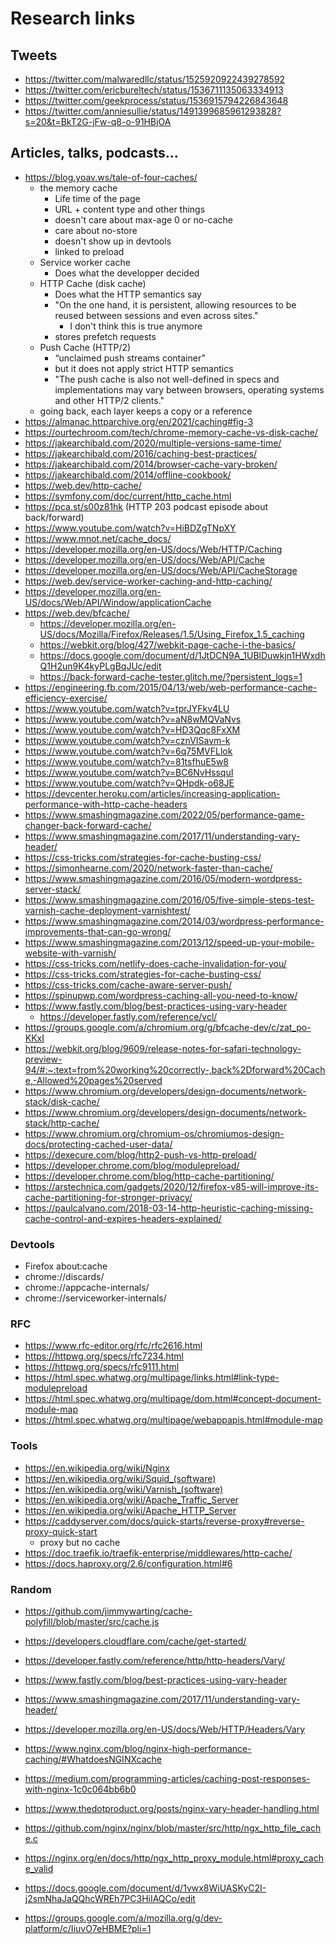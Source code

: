 # Research links

## Tweets

* https://twitter.com/malwaredllc/status/1525920922439278592
* https://twitter.com/ericbureltech/status/1536711135063334913
* https://twitter.com/geekprocess/status/1536915794226843648
* https://twitter.com/anniesullie/status/1491399685961293828?s=20&t=BkT2G-jFw-q8-o-91HBjOA

## Articles, talks, podcasts...

* https://blog.yoav.ws/tale-of-four-caches/
  * the memory cache
    * Life time of the page
    * URL + content type and other things
    * doesn't care about max-age 0 or no-cache
    * care about no-store
    * doesn't show up in devtools
    * linked to preload
  * Service worker cache
    * Does what the developper decided
  * HTTP Cache (disk cache)
    * Does what the HTTP semantics say 
    * "On the one hand, it is persistent, allowing resources to be reused between sessions and even across sites."
      * I don't think this is true anymore
    * stores prefetch requests
  * Push Cache (HTTP/2)
    * “unclaimed push streams container”
    * but it does not apply strict HTTP semantics
    * "The push cache is also not well-defined in specs and implementations may vary between browsers, operating systems and other HTTP/2 clients."
  * going back, each layer keeps a copy or a reference
* https://almanac.httparchive.org/en/2021/caching#fig-3
* https://ourtechroom.com/tech/chrome-memory-cache-vs-disk-cache/
* https://jakearchibald.com/2020/multiple-versions-same-time/
* https://jakearchibald.com/2016/caching-best-practices/
* https://jakearchibald.com/2014/browser-cache-vary-broken/
* https://jakearchibald.com/2014/offline-cookbook/
* https://web.dev/http-cache/
* https://symfony.com/doc/current/http_cache.html
* https://pca.st/s00z81hk (HTTP 203 podcast episode about back/forward)
* https://www.youtube.com/watch?v=HiBDZgTNpXY
* https://www.mnot.net/cache_docs/
* https://developer.mozilla.org/en-US/docs/Web/HTTP/Caching
* https://developer.mozilla.org/en-US/docs/Web/API/Cache
* https://developer.mozilla.org/en-US/docs/Web/API/CacheStorage
* https://web.dev/service-worker-caching-and-http-caching/
* https://developer.mozilla.org/en-US/docs/Web/API/Window/applicationCache
* https://web.dev/bfcache/
  * https://developer.mozilla.org/en-US/docs/Mozilla/Firefox/Releases/1.5/Using_Firefox_1.5_caching
  * https://webkit.org/blog/427/webkit-page-cache-i-the-basics/
  * https://docs.google.com/document/d/1JtDCN9A_1UBlDuwkjn1HWxdhQ1H2un9K4kyPLgBqJUc/edit
  * https://back-forward-cache-tester.glitch.me/?persistent_logs=1
* https://engineering.fb.com/2015/04/13/web/web-performance-cache-efficiency-exercise/
* https://www.youtube.com/watch?v=tprJYFkv4LU
* https://www.youtube.com/watch?v=aN8wMQVaNvs
* https://www.youtube.com/watch?v=HD3Qqc8FxXM
* https://www.youtube.com/watch?v=cznVISavm-k
* https://www.youtube.com/watch?v=6q75MVFLlok
* https://www.youtube.com/watch?v=81tsfhuE5w8
* https://www.youtube.com/watch?v=BC6NvHssquI
* https://www.youtube.com/watch?v=QHpdk-o68JE
* https://devcenter.heroku.com/articles/increasing-application-performance-with-http-cache-headers
* https://www.smashingmagazine.com/2022/05/performance-game-changer-back-forward-cache/
* https://www.smashingmagazine.com/2017/11/understanding-vary-header/
* https://css-tricks.com/strategies-for-cache-busting-css/
* https://simonhearne.com/2020/network-faster-than-cache/
* https://www.smashingmagazine.com/2016/05/modern-wordpress-server-stack/
* https://www.smashingmagazine.com/2016/05/five-simple-steps-test-varnish-cache-deployment-varnishtest/
* https://www.smashingmagazine.com/2014/03/wordpress-performance-improvements-that-can-go-wrong/
* https://www.smashingmagazine.com/2013/12/speed-up-your-mobile-website-with-varnish/
* https://css-tricks.com/netlify-does-cache-invalidation-for-you/
* https://css-tricks.com/strategies-for-cache-busting-css/
* https://css-tricks.com/cache-aware-server-push/
* https://spinupwp.com/wordpress-caching-all-you-need-to-know/
* https://www.fastly.com/blog/best-practices-using-vary-header
  * https://developer.fastly.com/reference/vcl/
* https://groups.google.com/a/chromium.org/g/bfcache-dev/c/zat_po-KKxI
* https://webkit.org/blog/9609/release-notes-for-safari-technology-preview-94/#:~:text=from%20working%20correctly-,back%2Dforward%20Cache,-Allowed%20pages%20served
* https://www.chromium.org/developers/design-documents/network-stack/disk-cache/
* https://www.chromium.org/developers/design-documents/network-stack/http-cache/
* https://www.chromium.org/chromium-os/chromiumos-design-docs/protecting-cached-user-data/
* https://dexecure.com/blog/http2-push-vs-http-preload/
* https://developer.chrome.com/blog/modulepreload/
* https://developer.chrome.com/blog/http-cache-partitioning/
* https://arstechnica.com/gadgets/2020/12/firefox-v85-will-improve-its-cache-partitioning-for-stronger-privacy/
* https://paulcalvano.com/2018-03-14-http-heuristic-caching-missing-cache-control-and-expires-headers-explained/

### Devtools

* Firefox about:cache
* chrome://discards/
* chrome://appcache-internals/
* chrome://serviceworker-internals/

### RFC

* https://www.rfc-editor.org/rfc/rfc2616.html
* https://httpwg.org/specs/rfc7234.html
* https://httpwg.org/specs/rfc9111.html
* https://html.spec.whatwg.org/multipage/links.html#link-type-modulepreload
* https://html.spec.whatwg.org/multipage/dom.html#concept-document-module-map
* https://html.spec.whatwg.org/multipage/webappapis.html#module-map

### Tools

* https://en.wikipedia.org/wiki/Nginx
* https://en.wikipedia.org/wiki/Squid_(software)
* https://en.wikipedia.org/wiki/Varnish_(software)
* https://en.wikipedia.org/wiki/Apache_Traffic_Server
* https://en.wikipedia.org/wiki/Apache_HTTP_Server
* https://caddyserver.com/docs/quick-starts/reverse-proxy#reverse-proxy-quick-start
  * proxy but no cache
* https://doc.traefik.io/traefik-enterprise/middlewares/http-cache/
* https://docs.haproxy.org/2.6/configuration.html#6

### Random

* https://github.com/jimmywarting/cache-polyfill/blob/master/src/cache.js
* https://developers.cloudflare.com/cache/get-started/
* https://developer.fastly.com/reference/http/http-headers/Vary/
* https://www.fastly.com/blog/best-practices-using-vary-header
* https://www.smashingmagazine.com/2017/11/understanding-vary-header/
* https://developer.mozilla.org/en-US/docs/Web/HTTP/Headers/Vary
* https://www.nginx.com/blog/nginx-high-performance-caching/#WhatdoesNGINXcache
* https://medium.com/programming-articles/caching-post-responses-with-nginx-1c0c064bb6b0
* https://www.thedotproduct.org/posts/nginx-vary-header-handling.html
* https://github.com/nginx/nginx/blob/master/src/http/ngx_http_file_cache.c
* https://nginx.org/en/docs/http/ngx_http_proxy_module.html#proxy_cache_valid

* https://docs.google.com/document/d/1vwx8WiUASKyC2I-j2smNhaJaQQhcWREh7PC3HiIAQCo/edit
* https://groups.google.com/a/mozilla.org/g/dev-platform/c/IiuvO7eHBME?pli=1
